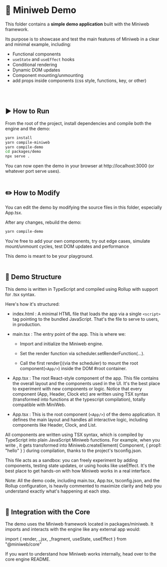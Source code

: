 # 🧪 Miniweb Demo

This folder contains a **simple demo application** built with the Miniweb framework.

Its purpose is to showcase and test the main features of Miniweb in a clear and minimal example, including:

- Functional components
- `useState` and `useEffect` hooks
- Conditional rendering
- Dynamic DOM updates
- Component mounting/unmounting
- add props inside components (css style, functions, key, or other)

<br><br>





## ▶️ How to Run

From the root of the project, install dependencies and compile both the engine and the demo:

```bash
yarn install
yarn compile-miniweb
yarn compile-demo
cd packages/demo
npx serve .
```

You can now open the demo in your browser at http://localhost:3000 (or whatever port serve uses).
<br><br>







## ✏️ How to Modify

You can edit the demo by modifying the source files in this folder, especially App.tsx.

After any changes, rebuild the demo:

```bash
yarn compile-demo
```

You're free to add your own components, try out edge cases, simulate mount/unmount cycles, test DOM updates and performance

This demo is meant to be your playground.
<br><br>







## 🔧 Demo Structure

This demo is written in TypeScript and compiled using Rollup with support for .tsx syntax.

Here's how it's structured:

- index.html :   A minimal HTML file that loads the app via a single `<script>` tag pointing to the bundled JavaScript. That's the file to serve to users, in production.

- main.tsx  :    The entry point of the app. This is where we:

    - Import and initialize the Miniweb engine.

    - Set the render function via scheduler.setRenderFunction(...).

    - Call the first render()(via the scheduler) to mount the root component(`<App/>`) inside the DOM #root container.

- App.tsx  :   The root React-style component of the app. This file contains the overall layout and the components used in the UI. It's the best place to experiment with new components or logic. Notice that every component (App, Header, Clock etc) are written using TSX syntax (transformed into functions at the typescript compilation), totally compatible with MiniWeb.


- App.tsx  :   This is the root component (`<App/>`) of the demo application. It defines the main layout and handles all interactive logic, including components like Header, Clock, and List.

All components are written using TSX syntax, which is compiled by TypeScript into plain JavaScript Miniweb functions. For example, when you write <Component prop1="hello"/>, it gets transformed into Miniweb.createElement( Component, { prop1: "hello" } ) during compilation, thanks to the project's tsconfig.json.

This file acts as a sandbox: you can freely experiment by adding components, testing state updates, or using hooks like useEffect. It's the best place to get hands-on with how Miniweb works in a real interface.

Note: All the demo code, including main.tsx, App.tsx, tsconfig.json, and the Rollup configuration, is heavily commented to maximize clarity and help you understand exactly what's happening at each step.
<br><br>







## 🔄 Integration with the Core

The demo uses the Miniweb framework located in packages/miniweb. It imports and interacts with the engine like any external app would:

import { render, _jsx, _fragment, useState, useEffect } from "@miniweb/core"

If you want to understand how Miniweb works internally, head over to the core engine README.
